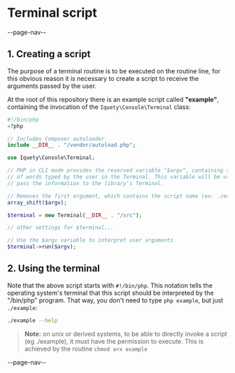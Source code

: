 # Terminal script

--page-nav--

## 1. Creating a script

The purpose of a terminal routine is to be executed on the routine line, for this
obvious reason it is necessary to create a script to receive the arguments passed
by the user.

At the root of this repository there is an example script called **"example"**,
containing the invocation of the `Iquety\Console\Terminal` class:

```php
#!/bin/php
<?php

// Includes Composer autoloader
include __DIR__ . "/vendor/autoload.php";

use Iquety\Console\Terminal;

// PHP in CLI mode provides the reserved variable "$argv", containing the list 
// of words typed by the user in the Terminal. This variable will be used to 
// pass the information to the library's Terminal.

// Removes the first argument, which contains the script name (ex: ./example)
array_shift($argv);

$terminal = new Terminal(__DIR__ . "/src");

// other settings for $terminal...

// Use the $argv variable to interpret user arguments
$terminal->run($argv);

```

## 2. Using the terminal

Note that the above script starts with `#!/bin/php`. This notation tells the
operating system's terminal that this script should be interpreted by the "/bin/php"
program. That way, you don't need to type `php example`, but just `./example`:

```bash
./example --help
```

> **Note:** on unix or derived systems, to be able to directly invoke a script
(eg ./example), it must have the permission to execute. This is achieved by the
routine `chmod a+x example`

--page-nav--
